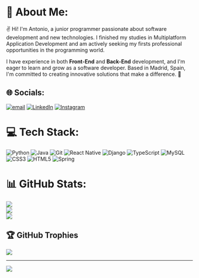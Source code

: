 # 👾 About Me:
✌️ Hi! I'm Antonio, a junior programmer passionate about software development and new technologies. I finished my studies in Multiplatform Application Development and am actively seeking my firsts professional opportunities in the programming world.

I have experience in both **Front-End** and **Back-End** development, and I'm eager to learn and grow as a software developer. Based in Madrid, Spain, I'm committed to creating innovative solutions that make a difference. 🚀<br>


## 🌐 Socials:
[![email](https://img.shields.io/badge/Email-4479A1?logo=gmail&logoColor=white)](mailto:antonio_ajb@outlook.com) [![LinkedIn](https://img.shields.io/badge/LinkedIn-0A66C2?logo=linkedin&logoColor=white)](https://www.linkedin.com/in/antonio-jimenez-bellorin-a1027a29b/) [![Instagram](https://img.shields.io/badge/Instagram-%23E4405F.svg?logo=Instagram&logoColor=white)](https://www.instagram.com/antonio_ajb/)

# 💻 Tech Stack:
![Python](https://img.shields.io/badge/python-3670A0?style=for-the-badge&logo=python&logoColor=ffdd54) ![Java](https://img.shields.io/badge/java-%232c359f.svg?style=for-the-badge&logo=openjdk&logoColor=white) 
![Git](https://img.shields.io/badge/git-%23F05033.svg?style=for-the-badge&logo=git&logoColor=white) ![React Native](https://img.shields.io/badge/react_native-%2320232a.svg?style=for-the-badge&logo=react&logoColor=%2361DAFB) ![Django](https://img.shields.io/badge/django-%23092E20.svg?style=for-the-badge&logo=django&logoColor=white) ![TypeScript](https://img.shields.io/badge/typescript-%23007ACC.svg?style=for-the-badge&logo=typescript&logoColor=white) ![MySQL](https://img.shields.io/badge/mysql-4479A1.svg?style=for-the-badge&logo=mysql&logoColor=white) ![CSS3](https://img.shields.io/badge/css3-%231572B6.svg?style=for-the-badge&logo=css3&logoColor=white) ![HTML5](https://img.shields.io/badge/html5-%23E34F26.svg?style=for-the-badge&logo=html5&logoColor=white) ![Spring](https://img.shields.io/badge/spring-%236DB33F.svg?style=for-the-badge&logo=spring&logoColor=white)

# 📊 GitHub Stats:
![](https://github-readme-stats.vercel.app/api?username=antonio-jb&theme=dark&hide_border=false&include_all_commits=true&count_private=true)<br/>
![](https://github-readme-streak-stats.herokuapp.com/?user=antonio-jb&theme=dark&hide_border=false)<br/>
![](https://github-readme-stats.vercel.app/api/top-langs/?username=antonio-jb&theme=dark&hide_border=false&include_all_commits=true&count_private=true&layout=compact)

## 🏆 GitHub Trophies
![](https://github-profile-trophy.vercel.app/?username=antonio-jb&theme=radical&no-frame=false&no-bg=true&margin-w=4)

---
[![](https://visitcount.itsvg.in/api?id=antonio-jb&icon=0&color=0)](https://visitcount.itsvg.in)

<!-- Proudly created with GPRM ( https://gprm.itsvg.in ) -->

